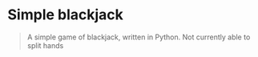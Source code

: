 # Simple blackjack
> A simple game of blackjack, written in Python. Not currently able to split hands